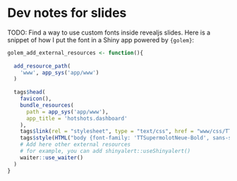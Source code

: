 # Dev notes for slides

TODO: Find a way to use custom fonts inside revealjs slides. Here is a snippet of how I put the font in a Shiny app powered by `{golem}`:

```r
golem_add_external_resources <- function(){
  
  add_resource_path(
    'www', app_sys('app/www')
  )
 
  tags$head(
    favicon(),
    bundle_resources(
      path = app_sys('app/www'),
      app_title = 'hotshots.dashboard'
    ),
    tags$link(rel = "stylesheet", type = "text/css", href = "www/css/TTSupermolotNeue.css"),
    tags$style(HTML("body {font-family: 'TTSupermolotNeue-Bold', sans-serif;}" )),
    # Add here other external resources
    # for example, you can add shinyalert::useShinyalert() 
    waiter::use_waiter()
  )
}
```